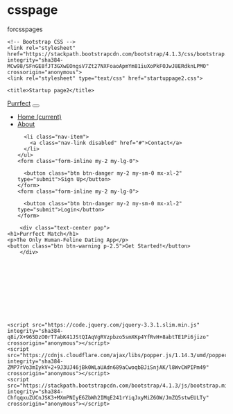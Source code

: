 # csspage
forcsspages
<!doctype html>
<html lang="en">
  <head>
    <!-- Required meta tags -->
    <meta charset="utf-8">
    <meta name="viewport" content="width=device-width, initial-scale=1, shrink-to-fit=no">

    <!-- Bootstrap CSS -->
    <link rel="stylesheet" href="https://stackpath.bootstrapcdn.com/bootstrap/4.1.3/css/bootstrap.min.css" integrity="sha384-MCw98/SFnGE8fJT3GXwEOngsV7Zt27NXFoaoApmYm81iuXoPkFOJwJ8ERdknLPMO" crossorigin="anonymous">
    <link rel="stylesheet" type="text/css" href="startuppage2.css">

    <title>Startup page2</title>
  </head>
  <body>
  	<nav class="navbar navbar-expand-lg navbar-dark bg-dark ">
  <a class="navbar-brand" href="#">Purrfect</a>
  <button class="navbar-toggler" type="button" data-toggle="collapse" data-target="#navbarSupportedContent" aria-controls="navbarSupportedContent" aria-expanded="false" aria-label="Toggle navigation">
    <span class="navbar-toggler-icon"></span>
  </button>

  <div class="collapse navbar-collapse" id="navbarSupportedContent">
    <ul class="navbar-nav mr-auto  justify-content-center">
      <li class="nav-item active">
        <a class="nav-link" href="#">Home <span class="sr-only">(current)</span></a>
      </li>
      <li class="nav-item">
        <a class="nav-link" href="#">About</a>
      </li>
      
      <li class="nav-item">
        <a class="nav-link disabled" href="#">Contact</a>
      </li>
    </ul>
    <form class="form-inline my-2 my-lg-0">
      
      <button class="btn btn-danger my-2 my-sm-0 mx-xl-2" type="submit">Sign Up</button>
    </form>
    <form class="form-inline my-2 my-lg-0">
      
      <button class="btn btn-danger my-2 my-sm-0 mx-xl-2" type="submit">Login</button>
    </form>
  </div>
</nav>


  
  		<div class="text-center pop">
  	<h1>Purrfect Match</h1>
  	<p>The Only Human-Feline Dating App</p>
  	<button class="btn btn-warning p-2.5">Get Started!</button>
  		</div>
  	
  	









  	<script src="https://code.jquery.com/jquery-3.3.1.slim.min.js" integrity="sha384-q8i/X+965DzO0rT7abK41JStQIAqVgRVzpbzo5smXKp4YfRvH+8abtTE1Pi6jizo" crossorigin="anonymous"></script>
    <script src="https://cdnjs.cloudflare.com/ajax/libs/popper.js/1.14.3/umd/popper.min.js" integrity="sha384-ZMP7rVo3mIykV+2+9J3UJ46jBk0WLaUAdn689aCwoqbBJiSnjAK/l8WvCWPIPm49" crossorigin="anonymous"></script>
    <script src="https://stackpath.bootstrapcdn.com/bootstrap/4.1.3/js/bootstrap.min.js" integrity="sha384-ChfqqxuZUCnJSK3+MXmPNIyE6ZbWh2IMqE241rYiqJxyMiZ6OW/JmZQ5stwEULTy" crossorigin="anonymous"></script>
  </body>
</html>
